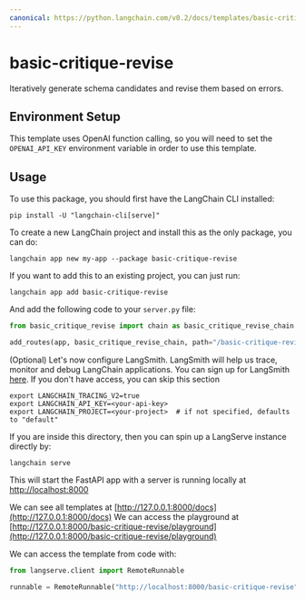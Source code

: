 ```yaml
---
canonical: https://python.langchain.com/v0.2/docs/templates/basic-critique-revise/
---
```


# basic-critique-revise

Iteratively generate schema candidates and revise them based on errors.

## Environment Setup

This template uses OpenAI function calling, so you will need to set the `OPENAI_API_KEY` environment variable in order to use this template.

## Usage

To use this package, you should first have the LangChain CLI installed:

```shell
pip install -U "langchain-cli[serve]"
```

To create a new LangChain project and install this as the only package, you can do:

```shell
langchain app new my-app --package basic-critique-revise
```

If you want to add this to an existing project, you can just run:

```shell
langchain app add basic-critique-revise
```

And add the following code to your `server.py` file:
```python
from basic_critique_revise import chain as basic_critique_revise_chain

add_routes(app, basic_critique_revise_chain, path="/basic-critique-revise")
```

(Optional) Let's now configure LangSmith. 
LangSmith will help us trace, monitor and debug LangChain applications. 
You can sign up for LangSmith [here](https://smith.langchain.com/). 
If you don't have access, you can skip this section


```shell
export LANGCHAIN_TRACING_V2=true
export LANGCHAIN_API_KEY=<your-api-key>
export LANGCHAIN_PROJECT=<your-project>  # if not specified, defaults to "default"
```

If you are inside this directory, then you can spin up a LangServe instance directly by:

```shell
langchain serve
```

This will start the FastAPI app with a server is running locally at 
[http://localhost:8000](http://localhost:8000)

We can see all templates at [http://127.0.0.1:8000/docs](http://127.0.0.1:8000/docs)
We can access the playground at [http://127.0.0.1:8000/basic-critique-revise/playground](http://127.0.0.1:8000/basic-critique-revise/playground)  

We can access the template from code with:

```python
from langserve.client import RemoteRunnable

runnable = RemoteRunnable("http://localhost:8000/basic-critique-revise")
```